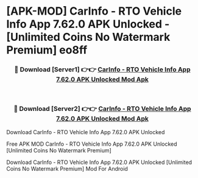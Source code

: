# [APK-MOD] CarInfo - RTO Vehicle Info App 7.62.0 APK Unlocked - [Unlimited Coins No Watermark Premium] eo8ff



<div align="center">
<h3>🔴 Download [Server1] 👉👉 <a href="https://momento.my/?title=CarInfo_-_RTO_Vehicle_Info_App_7.62.0_APK_Unlocked">CarInfo - RTO Vehicle Info App 7.62.0 APK Unlocked Mod Apk</a></h3><br>

<h3>🔴 Download [Server2] 👉👉 <a href="https://momento.my/?title=CarInfo_-_RTO_Vehicle_Info_App_7.62.0_APK_Unlocked">CarInfo - RTO Vehicle Info App 7.62.0 APK Unlocked Mod Apk</a></h3>
</div>



Download CarInfo - RTO Vehicle Info App 7.62.0 APK Unlocked 

Free APK MOD CarInfo - RTO Vehicle Info App 7.62.0 APK Unlocked [Unlimited Coins No Watermark Premium]

Download CarInfo - RTO Vehicle Info App 7.62.0 APK Unlocked [Unlimited Coins No Watermark Premium] Mod For Android
